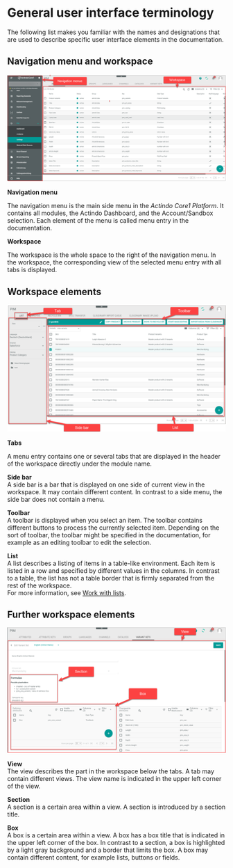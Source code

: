 # General user interface terminology

<!---Hallo Marina, ich habe hier die Themen aus https://actindo.atlassian.net/wiki/spaces/DOC/pages/96862272/UI+Terminology. von den Elementen, die ich am Wichtigsten fand...-->

The following list makes you familiar with the names and designations that are used to describe specific user interface elements in the documentation.



## Navigation menu and workspace

![Navigation menu and workspace](../../Assets/Screenshots/Core1Platform/UsingDocumentation/NavigationWorkspace.png "[Navigation menu and workspace]")

**Navigation menu**

The navigation menu is the main side menu in the *Actindo Core1 Platform*. It contains all modules, the Actindo Dashboard, and the Account/Sandbox selection.
Each element of the menu is called menu entry in the documentation.

**Workspace**

The workspace is the whole space to the right of the navigation menu. In the workspace, the corresponding view of the selected menu entry with all tabs is displayed. 



## Workspace elements

![Workspace elements](../../Assets/Screenshots/Core1Platform/UsingDocumentation/WorkspaceElements.png "[Workspace elements]")

**Tabs**   

A menu entry contains one or several tabs that are displayed in the header of the workspace directly under the module name. 

 **Side bar**   
A side bar is a bar that is displayed on one side of current view in the workspace. It may contain different content. In contrast to a side menu, the side bar does not contain a menu.

**Toolbar**   
A toolbar is displayed when you select an item. The toolbar contains different buttons to process the currently selected item. Depending on the sort of toolbar, the toolbar might be specified in the documentation, for example as an editing toolbar to edit the selection.

**List**   
A list describes a listing of items in a table-like environment. Each item is listed in a row and specified by different values in the columns. In contrast to a table, the list has not a table border that is firmly separated from the rest of the workspace.   
For more information, see [Work with lists](../UsingCore1/04_WorkWithLists.md).



## Further workspace elements

![Further workspace elements](../../Assets/Screenshots/Core1Platform/UsingDocumentation/FurtherWorkspaceElements.png "[Further workspace elements]")

**View**   
The view describes the part in the workspace below the tabs. A tab may contain different views. The view name is indicated in the upper left corner of the view.

**Section**   
A section is a certain area within a view. A section is introduced by a section title.

**Box**   
A box is a certain area within a view. A box has a box title that is indicated in the upper left corner of the box. In contrast to a section, a box is highlighted by a light gray background and a border that limits the box. A box may contain different content, for example lists, buttons or fields.
